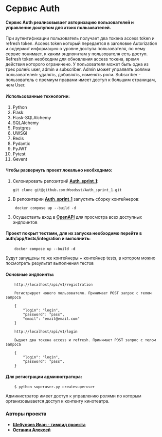 # Cервис Auth

#### Cервис Auth реализовывает авторизацию пользователей и управление доспупом для этоих пользователей.
При аутентификации пользователь получает два токена
access token и refresh token. Access token который передается в заголовке Autorization и содержит
информацию о уровне доступа пользователя, по нему сервис понимает, к каким эндпоинтам у пользователя есть доступ.
Refresh token необходим для обновления access токена, время действия которого ограничено.
У пользователя может быть одна из трех ролей: user, admin и subscriber. Admin может упралвять ролями
пользователей: удалять, добавлять, изменять роли. Subscriber - пользователь с премиум правами 
имеет доступ к большим страницам, чем User.

#### Использованные технологии:
1. Python
2. Flask
3. Flask-SQLAlchemy
4. SQLAlchemy
5. Postgres
6. UWSGI
7. Redis
8. Pydantic
9. PyJWT
10. Pytest
11. Gevent

#### Чтобы развернуть проект локально необходимо:
1. Склонировать репозитрий **[Auth_sprint_1](https://github.com/Woodsst/Auth_sprint_1)**:
   ```commandline
   git clone git@github.com:Woodsst/Auth_sprint_1.git
   ```
2. В репозитарии **[Auth_sprint_1](https://github.com/Woodsst/Auth_sprint_1)** запустить сборку контейнеров:
   ```commandline
    docker compose up --build -d
   ```
3. Осуществить вход в **[OpenAPI](http://localhost/apidoc/swagger/)** для просмотра всех доступных эндпоинтов

#### Проект покрыт тестами, для их запуска необходимо перейти в auth/app/tests/integration и выполнить:
```commandline
    docker compose up --build -d
   ```
Будут запущены те же контейнеры + контейнер tests, в котором можно посмотреть результат
выполнения тестов

#### Основные эндпоинты:
```commandline
    http://localhost/api/v1/registration
    
    Регистрирует нового пользователя. Принимает POST запрос с телом запроса

    {
        "login": "login",
        "password": "pass",
        "email": "email@email.com"
    }
   ```
```commandline
    http://localhost/api/v1/login
    
    Выдает два токена access и refresh. Принимает POST запрос с телом запроса
    
    {
        "login": "login",
        "password": "pass",
    }
   ```

#### Для регистрации администратора:
```commandline
    $ python superuser.py createsuperuser
```
Администратор имеет доступ к управлению ролями по которым организовывается доступ к контенту кинотеатра.

### Авторы проекта
* [**Шебуняев Иван - тимлид проекта**](https://github.com/Woodsst)
* [**Останин Алексей**](https://github.com/A1exit)
